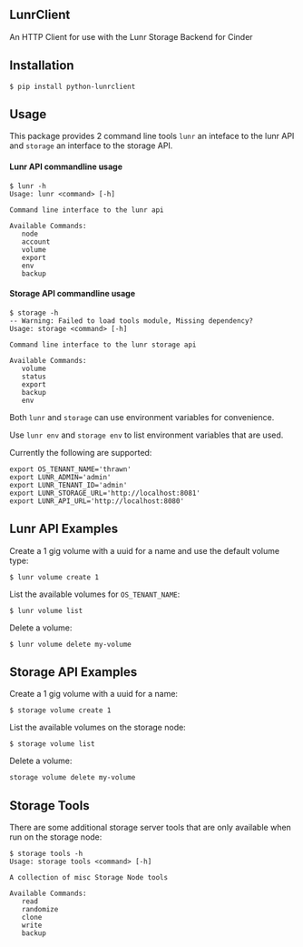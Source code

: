 ## LunrClient

An HTTP Client for use with the Lunr Storage Backend for Cinder

## Installation

    $ pip install python-lunrclient

## Usage

This package provides 2 command line tools `lunr` an inteface to the lunr
API and `storage` an interface to the storage API.

#### Lunr API commandline usage

    $ lunr -h
    Usage: lunr <command> [-h]

    Command line interface to the lunr api

    Available Commands:
       node
       account
       volume
       export
       env
       backup

#### Storage API commandline usage

    $ storage -h
    -- Warning: Failed to load tools module, Missing dependency?
    Usage: storage <command> [-h]

    Command line interface to the lunr storage api

    Available Commands:
       volume
       status
       export
       backup
       env

Both `lunr` and `storage` can use environment variables for convenience. 

Use `lunr env` and `storage env` to list environment variables that are used.

Currently the following are supported:

    export OS_TENANT_NAME='thrawn'
    export LUNR_ADMIN='admin'
    export LUNR_TENANT_ID='admin'
    export LUNR_STORAGE_URL='http://localhost:8081'
    export LUNR_API_URL='http://localhost:8080'

## Lunr API Examples

Create a 1 gig volume with a uuid for a name and use the default volume type:

    $ lunr volume create 1

List the available volumes for `OS_TENANT_NAME`:

    $ lunr volume list

Delete a volume:

    $ lunr volume delete my-volume

## Storage API Examples

Create a 1 gig volume with a uuid for a name:

    $ storage volume create 1

List the available volumes on the storage node:

    $ storage volume list

Delete a volume:

    storage volume delete my-volume

## Storage Tools

There are some additional storage server tools that are only available when run on the storage node:

    $ storage tools -h
    Usage: storage tools <command> [-h]

    A collection of misc Storage Node tools

    Available Commands:
       read
       randomize
       clone
       write
       backup
